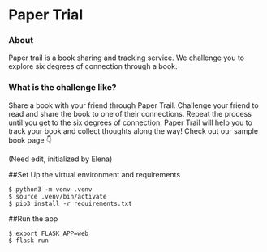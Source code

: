 # Paper Trial

### About
Paper trail is a book sharing and tracking service. We challenge you to explore six degrees of connection through a book. 

### What is the challenge like?
Share a book with your friend through Paper Trail. 
Challenge your friend to read and share the book to one of their connections. Repeat the process until you get to the six degrees of connection. Paper Trail will help you to track your book and collect thoughts along the way! Check out our sample book page 👇

(Need edit, initialized by Elena)

##Set Up the virtual environment and requirements
```
$ python3 -m venv .venv
$ source .venv/bin/activate
$ pip3 install -r requirements.txt
```

##Run the app
```
$ export FLASK_APP=web
$ flask run
```